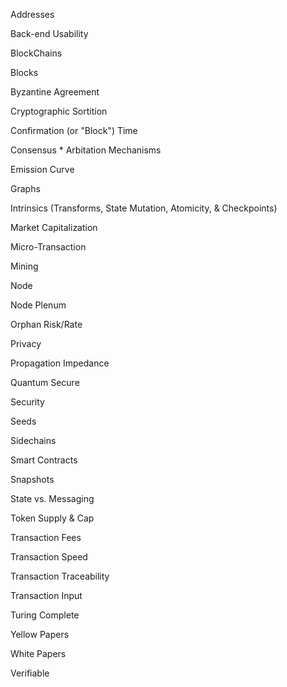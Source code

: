 Addresses 

Back-end Usability

BlockChains

Blocks

Byzantine Agreement

Cryptographic Sortition

Confirmation (or "Block") Time

Consensus * Arbitation Mechanisms

Emission Curve

Graphs

Intrinsics (Transforms, State Mutation, Atomicity, & Checkpoints) 

Market Capitalization

Micro-Transaction

Mining

Node

Node Plenum

Orphan Risk/Rate

Privacy

Propagation Impedance

Quantum Secure

Security

Seeds 

Sidechains

Smart Contracts

Snapshots

State vs. Messaging

Token Supply & Cap

Transaction Fees

Transaction Speed

Transaction Traceability  

Transaction Input

Turing Complete

Yellow Papers

White Papers

Verifiable
